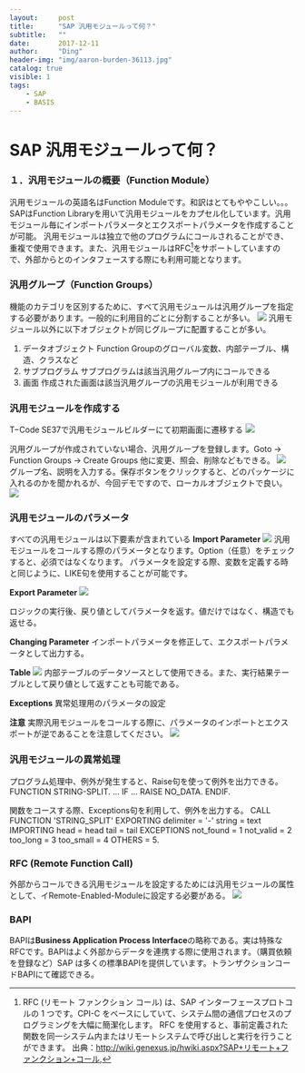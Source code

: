 ```yaml
---
layout:     post
title:      "SAP 汎用モジュールって何？"
subtitle:   ""
date:       2017-12-11
author:     "Ding"
header-img: "img/aaron-burden-36113.jpg"
catalog: true
visible: 1
tags:
    - SAP
    - BASIS
---
```

# SAP 汎用モジュールって何？ 

### １．汎用モジュールの概要（Function Module）
汎用モジュールの英語名はFunction Moduleです。和訳はとてもややこしい。。。  SAPはFunction Libraryを用いて汎用モジュールをカプセル化しています。汎用モジュール毎にインポートパラメータとエクスポートパラメータを作成することが可能。
汎用モジュールは独立で他のプログラムにコールされることができ、重複で使用できます。また、汎用モジュールはRFC[^1]をサポートしていますので、外部からとのインタフェースする際にも利用可能となります。

### 汎用グループ（Function Groups） 
機能のカテゴリを区別するために、すべて汎用モジュールは汎用グループを指定する必要があります。一般的に利用目的ごとに分割することが多い。
![](https://farm5.staticflickr.com/4413/36352787164_834caae2c2_o.jpg)
汎用モジュール以外に以下オブジェクトが同じグループに配置することが多い。
1. データオブジェクト
	Function Groupのグローバル変数、内部テーブル、構造、クラスなど
2. サブプログラム
	サブプログラムは該当汎用グループ内にコールできる
3. 画面
	作成された画面は該当汎用グループの汎用モジュールが利用できる

### 汎用モジュールを作成する
T−Code SE37で汎用モジュールビルダーにて初期画面に遷移する
![](https://farm5.staticflickr.com/4380/36375772363_c110e4ff6c_o.jpg)

汎用グループが作成されていない場合、汎用グループを登録します。Goto -\> Function Groups -\> Create Groups
他に変更、照会、削除などもできる。
![](https://farm5.staticflickr.com/4388/37018126732_3bec888d0e_o.jpg)
グループ名、説明を入力する。保存ボタンをクリックすると、どのパッケージに入れるのかを聞かれるが、今回デモですので、ローカルオブジェクトで良い。
![](https://farm5.staticflickr.com/4340/36375933773_68cf543b6c_o.jpg)

### 汎用モジュールのパラメータ
すべての汎用モジュールは以下要素が含まれている
**Import Parameter**
![](https://farm5.staticflickr.com/4413/36384949364_bd7a7e9c8a_o.jpg)
汎用モジュールをコールする際のパラメータとなります。Option（任意）をチェックすると、必須ではなくなります。
パラメータを設定する際、変数を定義する時と同じように、LIKE句を使用することが可能です。

**Export Parameter**
 ![](https://farm5.staticflickr.com/4338/36824359840_d25b404480_o.jpg)

ロジックの実行後、戻り値としてパラメータを返す。値だけではなく、構造でも返せる。

**Changing Parameter**
インポートパラメータを修正して、エクスポートパラメータとして出力する。

**Table**
![](https://farm5.staticflickr.com/4365/36824371080_f7cf8ccb7b_o.jpg)
内部テーブルのデータソースとして使用できる。また、実行結果テーブルとして戻り値として返すことも可能である。

**Exceptions**
異常処理用のパラメータの設定

**注意**
実際汎用モジュールをコールする際に、パラメータのインポートとエクスポートが逆であることを注意してください。
![](DraggedImage.png)

### 汎用モジュールの異常処理
プログラム処理中、例外が発生すると、Raise句を使って例外を出力できる。
	FUNCTION STRING-SPLIT.
	  ...
	  IF ...
	 RAISE NO_DATA.
	  ENDIF.

関数をコースする際、Exceptions句を利用して、例外を出力する。
	CALL FUNCTION 'STRING_SPLIT'
	  EXPORTING
	delimiter = '-'
	string    = text
	  IMPORTING
	head      = head
	tail      = tail
	  EXCEPTIONS
	not_found = 1
	not_valid = 2
	too_long  = 3
	too_small = 4
	OTHERS    = 5.

### RFC (Remote Function Call)
外部からコールできる汎用モジュールを設定するためには汎用モジュールの属性として、イRemote-Enabled-Moduleに設定する必要がある。
![](https://farm5.staticflickr.com/4409/36881166550_3c277e8265_o.jpg)

### BAPI
BAPIは**Business Application Process Interface**の略称である。実は特殊なRFCです。BAPIはよく外部からデータを連携する際に使用されます。（購買依頼を登録など）SAP は多くの標準BAPIを提供しています。トランザクションコードBAPIにて確認できる。

[^1]:	RFC (リモート ファンクション コール) は、SAP インターフェースプロトコルの 1 つです。CPI-C をベースにしていて、システム間の通信プロセスのプログラミングを大幅に簡潔化します。
	RFC を使用すると、事前定義された関数を同一システム内またはリモートシステムで呼び出しと実行を行うことができます。
	出典：http://wiki.genexus.jp/hwiki.aspx?SAP+リモート+ファンクション+コール,